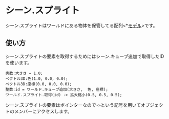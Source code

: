# シーン.スプライト

シーン.スプライトはワールドにある物体を保管してる配列<*[モデル](/lib/3d/model/index)>です。

## 使い方

シーン.スプライトの要素を取得するためにはシーン.キューブ追加で取得したIDを使います。

```
実数:大きさ = 1.0;
ベクトル3D:色(1.0, 0.0, 0.0); 
ベクトル3D:座標(0.0, 0.0, 0.0);
整数:id = ワールド.キューブ追加(大きさ,  色, 座標);
ワールド.スプライト.取得(id) -> 拡大縮小(0.5, 0.5, 0.5);
```

シーン.スプライトの要素はポインターなので`->`という記号を用いてオブジェクトのメンバーにアクセスします。